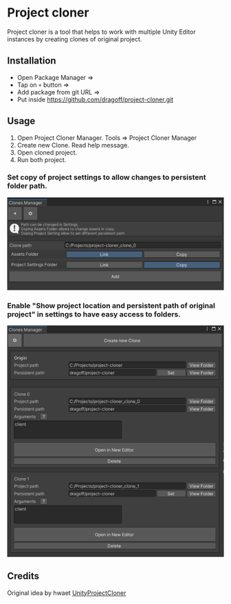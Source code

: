 # Project cloner
Project cloner is a tool that helps to work with multiple Unity Editor instances by creating clones of original project. 

## Installation

* Open Package Manager =>
* Tap on `+` button => 
* Add package from git URL =>
* Put inside https://github.com/dragoff/project-cloner.git

## Usage

1. Open Project Cloner Manager. Tools => Project Cloner Manager 
2. Create new Clone. Read help message.
3. Open cloned project.
4. Run both project.

### Set copy of project settings to allow changes to persistent folder path.

![Copy](https://github.com/dragoff/project-cloner/raw/main/Images/Screenshot_2.png)

### Enable "Show project location and persistent path of original project" in settings to have easy access to folders.

![Path](https://github.com/dragoff/project-cloner/raw/main/Images/Screenshot_1.png)

## Credits
Original idea by hwaet [UnityProjectCloner](https://github.com/hwaet/UnityProjectCloner)
